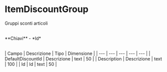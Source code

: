 # ItemDiscountGroup

Gruppi sconti articoli

<br>
**Chiavi**
- *Id*
<br><br>

| Campo | Descrizione | Tipo | Dimensione | 
| --- | --- | --- | --- | --- |
| DefaultDiscountId | Descrizione | text | 50 |
| Description | Descrizione | text | 100 |
| Id | Id | text | 50 |

